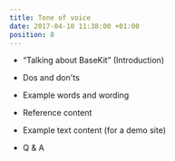 ```yaml
---
title: Tone of voice
date: 2017-04-10 11:38:00 +01:00
position: 8
---
```


* “Talking about BaseKit” (Introduction)

* Dos and don'ts

* Example words and wording

* Reference content

* Example text content (for a demo site)

* Q & A